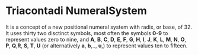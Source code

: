# Triacontadi NumeralSystem

It is a concept of a new positional numeral system with radix, or base, of 32. It uses thirty two disctinct symbols, most often the symbols **0**-**9** to represent values zero to nine, and **A**, **B**, **C**, **D**, **E**, **F**, **G**, **H**, **I**, **J**, **K**, **L**, **M**, **N**, **O**, **P**, **Q**,**R**, **S**, **T**, **U** (or alternatively **a**, **b**,.., **u**,) to represent values ten to fifteen.
